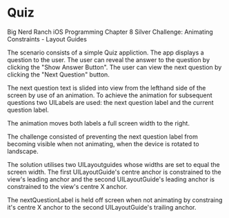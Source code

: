 # Quiz
Big Nerd Ranch iOS Programming Chapter 8 Silver Challenge: Animating Constraints - Layout Guides

The scenario consists of a simple Quiz appliction. The app displays a question to the user. The user can reveal the answer to the question by clicking the "Show Answer Button". The user can view the next question by clicking the "Next Question" button.

The next question text is slided into view from the lefthand side of the screen by use of an animation. To achieve the animation for subsequent questions two UILabels are used: the next question label and the current question label.

The animation moves both labels a full screen width to the right.

The challenge consisted of preventing the next question label from becoming visible when not animating, when the device is rotated to landscape.

The solution utilises two UILayoutguides whose widths are set to equal the screen width. The first UILayoutGuide's centre anchor is constrained to the view's leading anchor and the second UILayoutGuide's leading anchor is constrained to the view's centre X anchor.

The nextQuestionLabel is held off screen when not animating by constraing it's centre X anchor to the second UILayoutGuide's trailing anchor.
